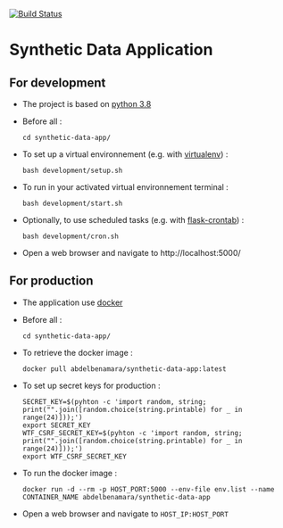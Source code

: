 [![Build Status](https://travis-ci.com/abdelbenamara/SyntheticData.svg?branch=master)](https://travis-ci.com/github/abdelbenamara/SyntheticData)

# Synthetic Data Application

## For development

* The project is based on [python 3.8](https://www.python.org/downloads/release/python-380/)

* Before all :
  ```
  cd synthetic-data-app/
  ```

* To set up a virtual environnement (e.g. with [virtualenv](https://virtualenv.pypa.io/en/latest/)) :
  ```
  bash development/setup.sh
  ```
      
* To run in your activated virtual environnement terminal :
  ```
  bash development/start.sh
  ```

* Optionally, to use scheduled tasks (e.g. with [flask-crontab](https://github.com/frostming/flask-crontab)) :
  ```
  bash development/cron.sh
  ```

* Open a web browser and navigate to http://localhost:5000/
  
## For production

* The application use [docker](https://www.docker.com/get-started)

* Before all :
  ```
  cd synthetic-data-app/
  ```
  
* To retrieve the docker image :
  ```
  docker pull abdelbenamara/synthetic-data-app:latest
  ```
  
* To set up secret keys for production :
  ```
  SECRET_KEY=$(pyhton -c 'import random, string; print("".join([random.choice(string.printable) for _ in range(24)]));')
  export SECRET_KEY
  WTF_CSRF_SECRET_KEY=$(pyhton -c 'import random, string; print("".join([random.choice(string.printable) for _ in range(24)]));')
  export WTF_CSRF_SECRET_KEY
  ```
  
* To run the docker image :
  ```
  docker run -d --rm -p HOST_PORT:5000 --env-file env.list --name CONTAINER_NAME abdelbenamara/synthetic-data-app
  ```

* Open a web browser and navigate to ``` HOST_IP:HOST_PORT ```
